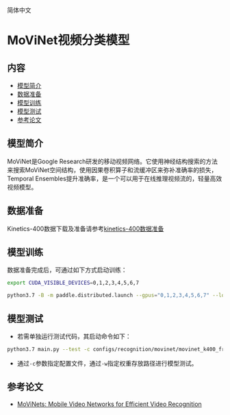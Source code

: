 简体中文

# MoViNet视频分类模型

## 内容

- [模型简介](#模型简介)
- [数据准备](#数据准备)
- [模型训练](#模型训练)
- [模型测试](#模型测试)
- [参考论文](#参考论文)


## 模型简介

MoViNet是Google Research研发的移动视频网络。它使用神经结构搜索的方法来搜索MoViNet空间结构，使用因果卷积算子和流缓冲区来弥补准确率的损失，Temporal Ensembles提升准确率，是一个可以用于在线推理视频流的，轻量高效视频模型。

## 数据准备

Kinetics-400数据下载及准备请参考[kinetics-400数据准备](../../dataset/k400.md)

## 模型训练

数据准备完成后，可通过如下方式启动训练：

```bash
export CUDA_VISIBLE_DEVICES=0,1,2,3,4,5,6,7

python3.7 -B -m paddle.distributed.launch --gpus="0,1,2,3,4,5,6,7" --log_dir=log_movinet main.py --validate -c configs/recognition/movinet/movinet_k400_frame.yaml
```

## 模型测试

- 若需单独运行测试代码，其启动命令如下：

```bash
python3.7 main.py --test -c configs/recognition/movinet/movinet_k400_frame.yaml -w output/MoViNet/MoViNet_best.pdparams
```

- 通过`-c`参数指定配置文件，通过`-w`指定权重存放路径进行模型测试。

## 参考论文

- [MoViNets: Mobile Video Networks for Efficient Video Recognition](https://arxiv.org/abs/2103.11511)
